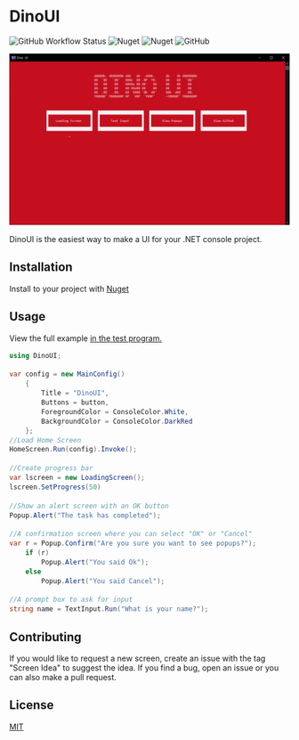 # DinoUI
![GitHub Workflow Status](https://img.shields.io/github/workflow/status/BrianBaldner/DinoUI/Deploy%20to%20NuGet?style=for-the-badge) ![Nuget](https://img.shields.io/nuget/v/DinoUI?style=for-the-badge) ![Nuget](https://img.shields.io/nuget/dt/DinoUI?style=for-the-badge) ![GitHub](https://img.shields.io/github/license/BrianBaldner/DinoUI?style=for-the-badge)
<p align="center">
<img src="https://raw.githubusercontent.com/brianbaldner/DinoUI/master/testexe.jpg" width="600" />
    </p>

DinoUI is the easiest way to make a UI for your .NET console project.

## Installation

Install to your project with [Nuget](https://www.nuget.org/packages/DinoUI)

## Usage

View the full example [in the test program.](DinoUI.Test/Program.cs)

```csharp
using DinoUI;

var config = new MainConfig()
    {
        Title = "DinoUI",
        Buttons = button,
        ForegroundColor = ConsoleColor.White,
        BackgroundColor = ConsoleColor.DarkRed
    };
//Load Home Screen
HomeScreen.Run(config).Invoke();

//Create progress bar
var lscreen = new LoadingScreen();
lscreen.SetProgress(50)

//Show an alert screen with an OK button
Popup.Alert("The task has completed");

//A confirmation screen where you can select "OK" or "Cancel"
var r = Popup.Confirm("Are you sure you want to see popups?");
    if (r)
        Popup.Alert("You said Ok");
    else
        Popup.Alert("You said Cancel");

//A prompt box to ask for input
string name = TextInput.Run("What is your name?");

```

## Contributing
If you would like to request a new screen, create an issue with the tag "Screen Idea" to suggest the idea. If you find a bug, open an issue or you can also make a pull request.

## License
[MIT](https://choosealicense.com/licenses/mit/)

